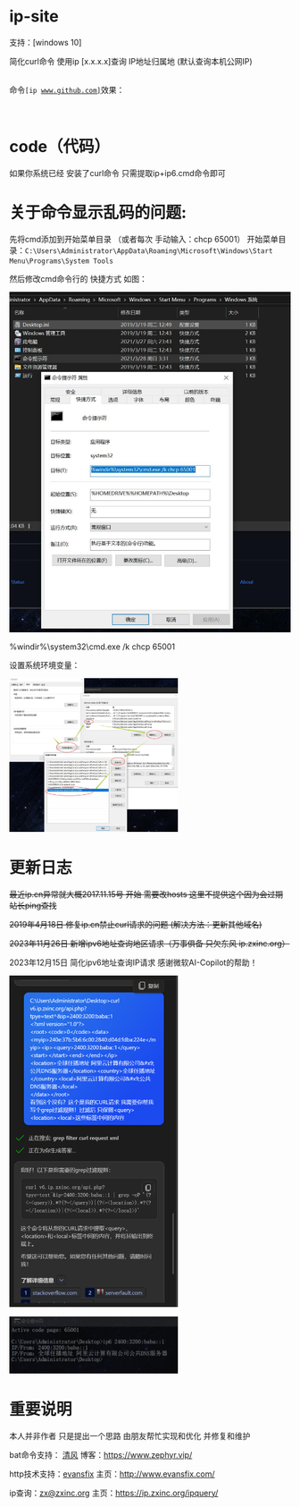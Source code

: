 # ip-site
支持：[windows 10]

简化curl命令 使用ip [x.x.x.x]查询 IP地址归属地 (默认查询本机公网IP)

<br>命令<code>[ip www.github.com]</code>效果：</br>
<p><a href="https://wx2.sinaimg.cn/mw1024/0066ebxvgy1flk5y1o6gqj30bc060tbg.jpg" target="_blank"><img src="https://wx2.sinaimg.cn/mw1024/0066ebxvgy1flk5y1o6gqj30bc060tbg.jpg" alt="" style="max-width:60%;"></a></p>

# code（代码）
如果你系统已经 安装了curl命令 只需提取ip+ip6.cmd命令即可


# 关于命令显示乱码的问题:
先将cmd添加到开始菜单目录 （或者每次 手动输入：chcp 65001）
开始菜单目录：```C:\Users\Administrator\AppData\Roaming\Microsoft\Windows\Start Menu\Programs\System Tools```

然后修改cmd命令行的 快捷方式 如图：
<p><a href="https://github.com/game-turn-over-skill-group/ip-site/blob/cb0c29dfef313f51e0f1b48a285e645b89f2a5c6/%E7%8B%AC%E7%AB%8Bcurl%E6%BA%90%E7%A0%81/%E8%AE%BE%E7%BD%AE%E5%BC%80%E5%A7%8B%E8%8F%9C%E5%8D%95cmd%E5%91%BD%E4%BB%A4%E8%A1%8C%E5%BF%AB%E6%8D%B7%E6%96%B9%E5%BC%8F.jpg" target="_blank"><img src="https://github.com/game-turn-over-skill-group/ip-site/blob/cb0c29dfef313f51e0f1b48a285e645b89f2a5c6/%E7%8B%AC%E7%AB%8Bcurl%E6%BA%90%E7%A0%81/%E8%AE%BE%E7%BD%AE%E5%BC%80%E5%A7%8B%E8%8F%9C%E5%8D%95cmd%E5%91%BD%E4%BB%A4%E8%A1%8C%E5%BF%AB%E6%8D%B7%E6%96%B9%E5%BC%8F.jpg" alt="" style="max-width:100%;"></a></p>

%windir%\system32\cmd.exe /k chcp 65001

设置系统环境变量：
<p><a href="https://raw.githubusercontent.com/game-turn-over-skill-group/ip-site/master/code/%E8%AE%BE%E7%BD%AE%E4%BD%A0%E7%9A%84%E7%B3%BB%E7%BB%9F%E7%8E%AF%E5%A2%83%E5%8F%98%E9%87%8F.jpg" target="_blank"><img src="https://raw.githubusercontent.com/game-turn-over-skill-group/ip-site/master/code/%E8%AE%BE%E7%BD%AE%E4%BD%A0%E7%9A%84%E7%B3%BB%E7%BB%9F%E7%8E%AF%E5%A2%83%E5%8F%98%E9%87%8F.jpg" alt="" style="max-width:60%;"></a></p>


# 更新日志
~~最近ip.cn异常就大概2017.11.15号 开始 需要改hosts 这里不提供这个因为会过期 站长ping查找~~

~~2019年4月18日 修复ip.cn禁止curl请求的问题 (解决方法：更新其他域名)~~

~~2023年11月26日 新增ipv6地址查询地区请求（万事俱备 只欠东风 ip.zxinc.org）~~

2023年12月15日 简化ipv6地址查询IP请求 感谢微软AI-Copilot的帮助！
<p><a href="https://raw.githubusercontent.com/game-turn-over-skill-group/ip-site/150d93ac708838d15e9468018cac117a1d57b7f8/code/%E6%84%9F%E8%B0%A2%E5%BE%AE%E8%BD%AFAI-Copilot%E7%9A%84%E5%B8%AE%E5%8A%A9%EF%BC%81.png" target="_blank"><img src="https://raw.githubusercontent.com/game-turn-over-skill-group/ip-site/150d93ac708838d15e9468018cac117a1d57b7f8/code/%E6%84%9F%E8%B0%A2%E5%BE%AE%E8%BD%AFAI-Copilot%E7%9A%84%E5%B8%AE%E5%8A%A9%EF%BC%81.png" alt="" style="max-width:60%;"></a></p>

<p><a href="https://raw.githubusercontent.com/game-turn-over-skill-group/ip-site/9c61ce5360ef42c4fe4d3d9763c0355270b0f7c2/code/%E6%96%B0%E5%A2%9E%E6%8E%92%E7%89%88%E6%98%BE%E7%A4%BA.jpg" target="_blank"><img src="https://raw.githubusercontent.com/game-turn-over-skill-group/ip-site/9c61ce5360ef42c4fe4d3d9763c0355270b0f7c2/code/%E6%96%B0%E5%A2%9E%E6%8E%92%E7%89%88%E6%98%BE%E7%A4%BA.jpg" alt="" style="max-width:60%;"></a></p>


# 重要说明
本人并非作者 只是提出一个思路 由朋友帮忙实现和优化 并修复和维护

bat命令支持： <a href="https://www.feng.ee/">清风</a>  博客：https://www.zephyr.vip/

http技术支持：<a href="http://evansfix.com/">evansfix</a>  主页：http://www.evansfix.com/

ip查询：<a href="http://www.zxinc.org/index.htm">zx@zxinc.org</a>  主页：https://ip.zxinc.org/ipquery/
